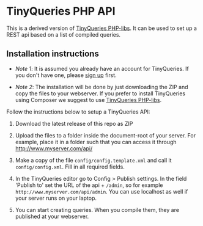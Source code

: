 # TinyQueries PHP API

This is a derived version of [TinyQueries PHP-libs]. It can be used to set up a REST api based on a list of compiled queries.

## Installation instructions

* _Note 1_: It is assumed you already have an account for TinyQueries. If you don't have one, please [sign up] first.

* _Note 2_: The installation will be done by just downloading the ZIP and copy the files to your webserver. If you prefer to install TinyQueries using Composer we suggest to use [TinyQueries PHP-libs].

Follow the instructions below to setup a TinyQueries API:

1. Download the latest release of this repo as ZIP

1. Upload the files to a folder inside the document-root of your server. For example, place it in a folder such that you can access it
through http://www.myserver.com/api/

1. Make a copy of the file ```config/config.template.xml``` and call it ```config/config.xml```. Fill in all required fields.

1. In the TinyQueries editor go to Config > Publish settings. In the field 'Publish to' set  the URL of the api + ```/admin```, so for example ```http://www.myserver.com/api/admin```. 
You can use localhost as well if your server runs on your laptop.

1. You can start creating queries. When you compile them, they are published at your webserver.


[TinyQueries PHP-libs]:https://github.com/wdiesveld/TinyQueries
[sign up]:https://www.tinyqueries.com/signup

